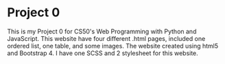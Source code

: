 # Project 0

This is my Project 0 for CS50's Web Programming with Python and JavaScript.
This website have four different .html pages, included one ordered list, one table, and some images.
The website created using html5 and Bootstrap 4. I have one SCSS and 2 stylesheet for this website.
